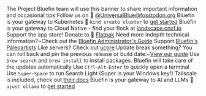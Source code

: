 The Project Bluefin team will use this banner to share important information and occasional tips
Follow us on 󰫑 [@UniversalBlue@fosstodon.org](https://fosstodon.org/@UniversalBlue)
Bluefin is your gateway to Kubernetes 󱃾 `kind create cluster` to [get started](https://kind.sigs.k8s.io/)
Bluefin is your gateway to Cloud Native - find your flock at [landscape.cncf.io](https://l.cncf.io)
Support the app store! Donate to  [Flatpak](https://opencollective.com/flatpak)
Need more indepth technical information?~Check out the [Bluefin Administrator's Guide](https://universal-blue.discourse.group/docs?topic=40)
Support [Bluefin's Paleoartists](https://universal-blue.discourse.group/docs?topic=299)
Like servers? Check out [ucore](https://github.com/ublue-os/ucore)
Update break something? You can roll back and pin the previous release or build date:~[View our guide](https://universal-blue.discourse.group/docs?topic=513)
Use `brew search` and `brew install` to install packages. Bluefin will take care of the updates automatically
Use `Ctrl`-`Alt`-`Enter` to quickly open a terminal
Use `Super`-`Space` to run Search Light (Super is your Windows key!)
Tailscale is included, check out [their docs](https://tailscale.com/kb/1017/install)
Bluefin is your gateway to AI and LLMs 🦙 `ujust ollama` to [get started](https://ollama.com/)
